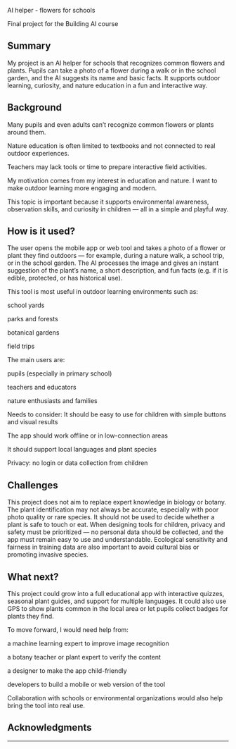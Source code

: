 <!-- This is the markdown template for the final project of the Building AI course, 
created by Reaktor Innovations and University of Helsinki. 
Copy the template, paste it to your GitHub README and edit! -->

AI helper - flowers for schools

Final project for the Building AI course

## Summary

My project is an AI helper for schools that recognizes common flowers and plants. Pupils can take a photo of a flower during a walk or in the school garden, and the AI suggests its name and basic facts. It supports outdoor learning, curiosity, and nature education in a fun and interactive way.



## Background

Many pupils and even adults can’t recognize common flowers or plants around them.

Nature education is often limited to textbooks and not connected to real outdoor experiences.

Teachers may lack tools or time to prepare interactive field activities.

My motivation comes from my interest in education and nature. I want to make outdoor learning more engaging and modern.

This topic is important because it supports environmental awareness, observation skills, and curiosity in children — all in a simple and playful way.



## How is it used?

The user opens the mobile app or web tool and takes a photo of a flower or plant they find outdoors — for example, during a nature walk, a school trip, or in the school garden. The AI processes the image and gives an instant suggestion of the plant’s name, a short description, and fun facts (e.g. if it is edible, protected, or has historical use).

This tool is most useful in outdoor learning environments such as:

school yards

parks and forests

botanical gardens

field trips

The main users are:

pupils (especially in primary school)

teachers and educators

nature enthusiasts and families

Needs to consider:
It should be easy to use for children with simple buttons and visual results

The app should work offline or in low-connection areas

It should support local languages and plant species

Privacy: no login or data collection from children





## Challenges

This project does not aim to replace expert knowledge in biology or botany. The plant identification may not always be accurate, especially with poor photo quality or rare species. It should not be used to decide whether a plant is safe to touch or eat. When designing tools for children, privacy and safety must be prioritized — no personal data should be collected, and the app must remain easy to use and understandable. Ecological sensitivity and fairness in training data are also important to avoid cultural bias or promoting invasive species.

## What next?

This project could grow into a full educational app with interactive quizzes, seasonal plant guides, and support for multiple languages. It could also use GPS to show plants common in the local area or let pupils collect badges for plants they find.

To move forward, I would need help from:

a machine learning expert to improve image recognition

a botany teacher or plant expert to verify the content

a designer to make the app child-friendly

developers to build a mobile or web version of the tool

Collaboration with schools or environmental organizations would also help bring the tool into real use.



## Acknowledgments

---
